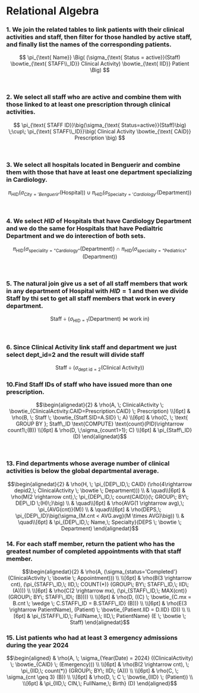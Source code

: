 # Relational Algebra

### 1. We join the related tables to link patients with their clinical activities and staff, then filter for those handled by active staff, and finally list the names of the corresponding patients.


$$
\pi_{\text{ Name}}
\Big(
    (\sigma_{\text{ Status = active}}(Staff)
    \bowtie_{\text{ STAFF\\_ID}} Clinical Activity)
    \bowtie_{\text{ IID}} Patient
\Big)
$$


<br>

### 2. We select all staff who are active and combine them with those linked to at least one prescription through clinical activities.

$$
\pi_{\text{ STAFF ID}}\big(\sigma_{\text{ Status=active}}(Staff)\big)
\;\cup\;
\pi_{\text{ STAFF\\_ID}}\big(
    Clinical Activity \bowtie_{\text{ CAID}} Prescription
\big)
$$


<br>

### 3. We select all hospitals located in Benguerir and combine them with those that have at least one department specializing in Cardiology.

$$
\pi_{\text{HID}}
\big(
    \sigma_{\text{City} = 'Benguerir'}(\text{Hospital})
\big)
\;\cup\;
\pi_{\text{HID}}
\big(
    \sigma_{\text{Specialty} = 'Cardiology'}(\text{Department})
\big)
$$


<br>


### 4. We select $HID$ of Hospitals that have Cardiology Department and we do the same for Hospitals that have Pedialtric Department and we do interection of both sets.

$$
\pi_{\mathrm{HID}}
\Big(
  \sigma_{\mathrm{speciality} = \text{"Cardiology"}}(\mathrm{Department})
\Big)
\ \cap \
\pi_{\mathrm{HID}}
\Big(
  \sigma_{\mathrm{speciality} = \text{"Pediatrics"}}(\mathrm{Department})
\Big)
$$

<br>


### 5. The natural join give us a set of all staff members that work in any department of Hospital with $HID =1$ and then we divide Staff by thi set to get all staff members that work in every department.

$$
\mathrm{Staff} \div 
\Big(
  \sigma_{\mathrm{HID} = 1}(\mathrm{Department})
  \bowtie
  \text{work in}
\Big)
$$

<br>


### 6. Since Clinical Activity link staff and department we just select dept_id=2 and the result will divide staff 

$$
\mathrm{Staff} \div 
\Big(
  \sigma_{\text{dept id} = 2}(\text{Clinical Activity})
\Big)
$$

### 10.Find Staff IDs of staff who have issued more than one prescription.
```math
\begin{alignedat}{2}
& \rho(A, \; ClinicalActivity \; \bowtie_{ClinicalActivity.CAID=Prescription.CAID} \; Prescription) \\[6pt]
& \rho(B, \; Staff \; \bowtie_{Staff.SID=A.SID} \; A) \\[6pt]
& \rho(C, \; \text{ GROUP BY }; Staff\_ID \text{COMPUTE} \text{count}(PID)\rightarrow count1\;(B)) \\[6pt]
& \rho(D, \;\sigma_{count1>1}; C) \\[6pt]
& \pi_{Staff\_ID}(D)
\end{alignedat}
```


<br>

### 13. Find departments whose average number of clinical activities is below the global departmental average.

```math
\begin{alignedat}{2}
& \rho(H, \; \pi_{DEP\_ID,\; CAID} (\rho(4\rightarrow depid2,\; ClinicalActivity \; \bowtie \; Department))) \\
& \quad\\[6pt]
& \rho(M(2 \rightarrow cnt),\;  \pi_{DEP\_ID,\; count(CAID)}(\; GROUP\; BY\; DEP\_ID \;(H)\;)\big) \\
& \quad\\[6pt]
& \rho(AVG(1 \rightarrow avg),\; \pi_{AVG(cnt)}(M)) \\
& \quad\\[6pt]
& \rho(DEPS,\; \pi_{DEP\_ID}\big(\sigma_{M.cnt < AVG.avg}(M \times AVG)\big)) \\
& \quad\\[6pt]
& \pi_{DEP\_ID,\; Name,\; Specialty}(DEPS \; \bowtie \; Department)
\end{alignedat}
```



### 14. For each staff member, return the patient who has the greatest number of completed appointments with that staff member.

```math
\begin{alignedat}{2}
& \rho(A, (\sigma_{status='Completed'} (ClinicalActivity \; \bowtie \; Appointment))) \\
\\[6pt]
& \rho(B(3 \rightarrow cnt), (\pi_{STAFF\_ID,\; IID,\; COUNT(*)} (GROUP\; BY\; STAFF\_ID,\; IID\; (A)))) \\
\\[6pt]
& \rho(C(2 \rightarrow mx), (\pi_{STAFF\_ID,\; MAX(cnt)} (GROUP\; BY\; STAFF\_ID\; (B)))) \\
\\[6pt]
& \rho(D, ((C) \; \bowtie_{C.mx = B.cnt \; \wedge \; C.STAFF\_ID = B.STAFF\_ID} (B))) \\
\\[6pt]
& \rho(E(3 \rightarrow PatientName), (Patient) \; \bowtie_{Patient.IID = D.IID} (D)) \\
\\[6pt]
& \pi_{STAFF\_ID,\; FullName,\; IID,\; PatientName} (E \; \bowtie \; Staff)
\end{alignedat}
```



### 15. List patients who had at least 3 emergency admissions during the year 2024

```math
\begin{aligned}
& \rho(A, \; \sigma_{Year(Date) = 2024} ((ClinicalActivity) \; \bowtie_{CAID} \; (Emergency))) \\
\\[6pt]
& \rho(B(2 \rightarrow cnt), \; \pi_{IID,\; count(*)} (GROUP\; BY\; IID\; (A))) \\
\\[6pt]
& \rho(C, \; \sigma_{cnt \geq 3} (B)) \\
\\[6pt]
& \rho(D, \; C \; \bowtie_{IID} \; (Patient)) \\
\\[6pt]
& \pi_{IID,\; CIN,\; FullName,\; Birth} (D)
\end{aligned}
```

